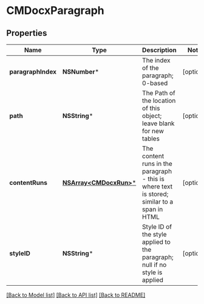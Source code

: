 # CMDocxParagraph

## Properties
Name | Type | Description | Notes
------------ | ------------- | ------------- | -------------
**paragraphIndex** | **NSNumber*** | The index of the paragraph; 0-based | [optional] 
**path** | **NSString*** | The Path of the location of this object; leave blank for new tables | [optional] 
**contentRuns** | [**NSArray&lt;CMDocxRun&gt;***](CMDocxRun.md) | The content runs in the paragraph - this is where text is stored; similar to a span in HTML | [optional] 
**styleID** | **NSString*** | Style ID of the style applied to the paragraph; null if no style is applied | [optional] 

[[Back to Model list]](../README.md#documentation-for-models) [[Back to API list]](../README.md#documentation-for-api-endpoints) [[Back to README]](../README.md)


